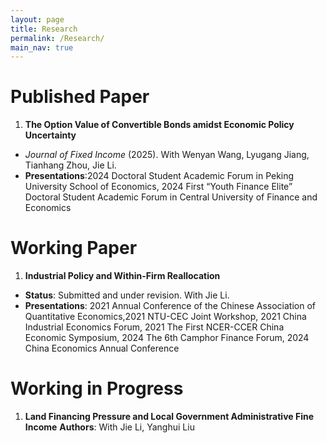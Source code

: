 ```yaml
---
layout: page
title: Research
permalink: /Research/
main_nav: true
---
```

# Published Paper
1.  **The Option Value of Convertible Bonds amidst Economic Policy Uncertainty** 
  - *Journal of Fixed Income* (2025). With Wenyan Wang, Lyugang Jiang, Tianhang Zhou, Jie Li.
  - **Presentations**:2024 Doctoral Student Academic Forum in Peking University School of Economics, 2024 First “Youth Finance Elite” Doctoral Student Academic Forum in Central University of Finance and Economics

# Working Paper
1.  **Industrial Policy and Within-Firm Reallocation**
  * **Status**: Submitted and under revision. With Jie Li.
  * **Presentations**: 2021 Annual Conference of the Chinese Association of Quantitative Economics,2021 NTU-CEC Joint Workshop, 2021 China Industrial Economics Forum, 2021 The First NCER-CCER China Economic Symposium, 2024 The 6th Camphor Finance Forum, 2024 China Economics Annual Conference

# Working in Progress
1.  **Land Financing Pressure and Local Government Administrative Fine Income**
  **Authors**: With Jie Li, Yanghui Liu


